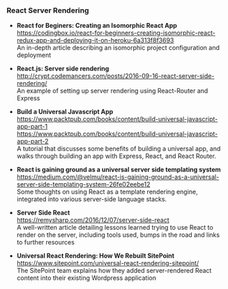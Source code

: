 ### React Server Rendering

- **React for Beginers: Creating an Isomorphic React App**  
  https://codingbox.io/react-for-beginners-creating-isomorphic-react-redux-app-and-deploying-it-on-heroku-6a313f8f3693  
  An in-depth article describing an isomorphic project configuration and deployment
  
- **React.js: Server side rendering**  
  http://crypt.codemancers.com/posts/2016-09-16-react-server-side-rendering/  
  An example of setting up server rendering using React-Router and Express
  
- **Build a Universal Javascript App**  
  https://www.packtpub.com/books/content/build-universal-javascript-app-part-1  
  https://www.packtpub.com/books/content/build-universal-javascript-app-part-2  
  A tutorial that discusses some benefits of building a universal app, and walks through building an app with Express, React, and React Router.
  
- **React is gaining ground as a universal server side templating system**  
  https://medium.com/@velmu/react-is-gaining-ground-as-a-universal-server-side-templating-system-26fe02eebe12  
  Some thoughts on using React as a template rendering engine, integrated into various server-side language stacks.
  
- **Server Side React**  
  https://remysharp.com/2016/12/07/server-side-react  
  A well-written article detailing lessons learned trying to use React to render on the server, including tools used, bumps in the road and links to further resources
  
- **Universal React Rendering: How We Rebuilt SitePoint**  
  https://www.sitepoint.com/universal-react-rendering-sitepoint/  
  The SitePoint team explains how they added server-rendered React content into their existing Wordpress application